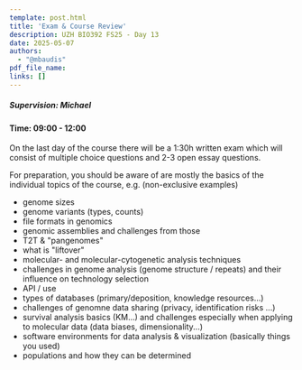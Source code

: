 ```yaml
---
template: post.html
title: 'Exam & Course Review'
description: UZH BIO392 FS25 - Day 13
date: 2025-05-07
authors:
  - "@mbaudis"
pdf_file_name: 
links: []
---
```


##### Supervision: Michael
#### Time: 09:00 - 12:00

On the last day of the course there will be a 1:30h written exam which will consist
of multiple choice questions and 2-3 open essay questions.

For preparation, you should be aware of are mostly the basics of the individual
topics of the course, e.g. (non-exclusive examples)<!--more-->

* genome sizes
* genome variants (types, counts)
* file formats in genomics
* genomic assemblies and challenges from those
* T2T & "pangenomes"
* what is "liftover"
* molecular- and molecular-cytogenetic analysis techniques
* challenges in genome analysis (genome structure / repeats) and their influence
  on technology selection
* API / use
* types of databases (primary/deposition, knowledge resources...)
* challenges of genomne data sharing (privacy, identification risks ...)
* survival analysis basics (KM...) and challenges especially when applying to
  molecular data (data biases, dimensionality...)
* software environments for data analysis & visualization (basically things you used)
* populations and how they can be determined